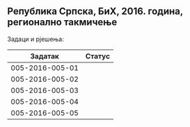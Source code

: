 ## Република Српска, БиХ, 2016. година, регионално такмичење
Задаци и рјешења:

| Задатак         | Статус  |
| --------------- | ------  |
| 005-2016-005-01 |         |
| 005-2016-005-02 |         |
| 005-2016-005-03 |         |
| 005-2016-005-04 |         |
| 005-2016-005-05 |         |
